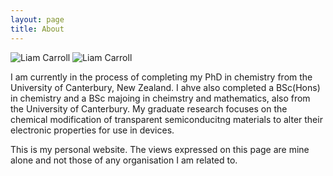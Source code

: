 ```yaml
---
layout: page
title: About
---
```

![Liam Carroll](../assets/Photo.jpg)
![Liam Carroll](https://github.com/LRCarroll/Liam-R-Carroll/blob/main/assets/Photo.jpg?raw=true)

I am currently in the process of completing my PhD in chemistry from the University of Canterbury, New Zealand. I ahve also completed a BSc(Hons) in chemistry and a BSc majoing in cheimstry and mathematics, also from the University of Canterbury. My graduate research focuses on the chemical modification of transparent semiconducitng materials to alter their electronic properties for use in devices.

This is my personal website. The views expressed on this page are mine alone and not those of any organisation I am related to.